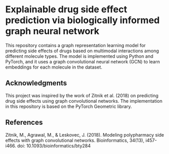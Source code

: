 # Explainable drug side effect prediction via biologically informed graph neural network

This repository contains a graph representation learning model for predicting side effects of drugs based on multimodal interactions among different molecule types. The model is implemented using Python and PyTorch, and it uses a graph convolutional neural network (GCN) to learn embeddings for each molecule in the dataset.

## Acknowledgments
This project was inspired by the work of Zitnik et al. (2018) on predicting drug side effects using graph convolutional networks. The implementation in this repository is based on the PyTorch Geometric library.

## References
Zitnik, M., Agrawal, M., & Leskovec, J. (2018). Modeling polypharmacy side effects with graph convolutional networks. Bioinformatics, 34(13), i457-i466. doi: 10.1093/bioinformatics/bty284
